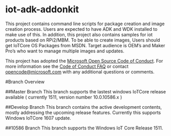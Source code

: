 # iot-adk-addonkit
This project contains command line scripts for package creation and image creation process. Users are expected to have ADK and WDK installed to make use of this. In addition, this project also contains samples for iot products based on RPi2/MBM. To be able to create images, Users should get IoTCore OS Packages from MSDN. Target audience is OEM’s and Maker Pro’s who want to manage multiple images and updates.

This project has adopted the [Microsoft Open Source Code of Conduct](http://microsoft.github.io/codeofconduct). For more information see the [Code of Conduct FAQ](http://microsoft.github.io/codeofconduct/faq.md) or contact [opencode@microsoft.com](mailto:opencode@microsoft.com) with any additional questions or comments.


#Branch Overview

##Master Branch
This branch supports the lastest windows IoTCore release available ( currently 1511, version number 10.0.10586.x )

##Develop Branch
This branch contains the active development contents, mostly addressing the upcoming release features. Currently this supports Windows IoTCore 1607 update.

##10586 Branch
This branch supports the Windows IoT Core Release 1511.
